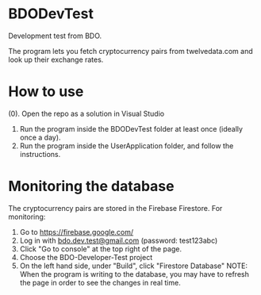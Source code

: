 # BDODevTest
Development test from BDO.

The program lets you fetch cryptocurrency pairs from twelvedata.com and look up their exchange rates.

# How to use
(0). Open the repo as a solution in Visual Studio
1. Run the program inside the BDODevTest folder at least once (ideally once a day).
2. Run the program inside the UserApplication folder, and follow the instructions.

# Monitoring the database
The cryptocurrency pairs are stored in the Firebase Firestore. 
For monitoring: 
1. Go to https://firebase.google.com/
2. Log in with bdo.dev.test@gmail.com (password: test123abc)
3. Click "Go to console" at the top right of the page.
4. Choose the BDO-Developer-Test project
5. On the left hand side, under "Build", click "Firestore Database"
 NOTE: When the program is writing to the database, you may have to refresh the page in order to see the changes in real time.
